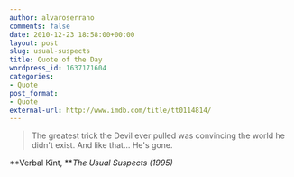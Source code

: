 ```yaml
---
author: alvaroserrano
comments: false
date: 2010-12-23 18:58:00+00:00
layout: post
slug: usual-suspects
title: Quote of the Day
wordpress_id: 1637171604
categories:
- Quote
post_format:
- Quote
external-url: http://www.imdb.com/title/tt0114814/
---
```


<blockquote>The greatest trick the Devil ever pulled was convincing the world he didn't exist. And like that... He's gone.</blockquote>

**Verbal Kint, **_The Usual Suspects (1995)_
